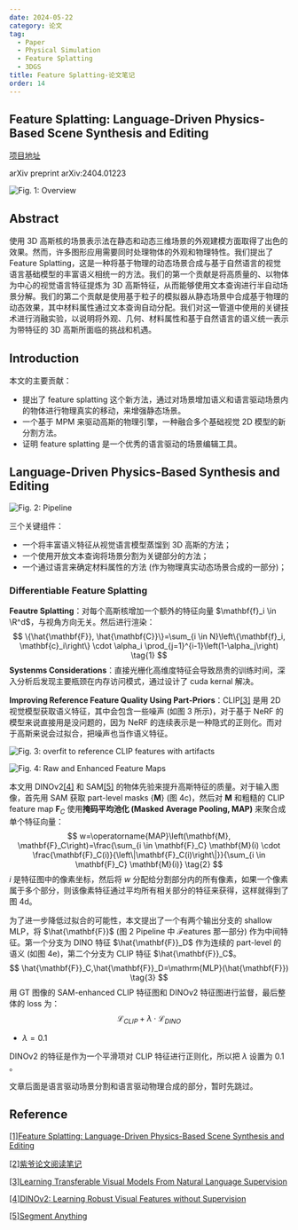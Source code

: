 ```yaml
---
date: 2024-05-22
category: 论文
tag:
  - Paper
  - Physical Simulation
  - Feature Splatting
  - 3DGS
title: Feature Splatting-论文笔记
order: 14
---
```


## Feature Splatting: Language-Driven Physics-Based Scene Synthesis and Editing

[项目地址](https://feature-splatting.github.io)

arXiv preprint arXiv:2404.01223

![Fig. 1: Overview](http://img.rocyan.cn/blog/2024/05/664b34e9d23b4.png)

## Abstract

使用 3D 高斯核的场景表示法在静态和动态三维场景的外观建模方面取得了出色的效果。然而，许多图形应用需要同时处理物体的外观和物理特性。我们提出了 Feature Splatting，这是一种将基于物理的动态场景合成与基于自然语言的视觉语言基础模型的丰富语义相统一的方法。我们的第一个贡献是将高质量的、以物体为中心的视觉语言特征提炼为 3D 高斯特征，从而能够使用文本查询进行半自动场景分解。我们的第二个贡献是使用基于粒子的模拟器从静态场景中合成基于物理的动态效果，其中材料属性通过文本查询自动分配。我们对这一管道中使用的关键技术进行消融实验，以说明将外观、几何、材料属性和基于自然语言的语义统一表示为带特征的 3D 高斯所面临的挑战和机遇。

## Introduction

本文的主要贡献：

- 提出了 feature splatting 这个新方法，通过对场景增加语义和语言驱动场景内的物体进行物理真实的移动，来增强静态场景。
- 一个基于 MPM 来驱动高斯的物理引擎，一种融合多个基础视觉 2D 模型的新分割方法。
- 证明 feature splatting 是一个优秀的语言驱动的场景编辑工具。

## Language-Driven Physics-Based Synthesis and Editing

![Fig. 2: Pipeline](http://img.rocyan.cn/blog/2024/05/664eb7ef7bb6c.png)

三个关键组件：

- 一个将丰富语义特征从视觉语言模型蒸馏到 3D 高斯的方法；
- 一个使用开放文本查询将场景分割为关键部分的方法；
- 一个通过语言来确定材料属性的方法 (作为物理真实动态场景合成的一部分)；

### Differentiable Feature Splatting

**Feautre Splatting**：对每个高斯核增加一个额外的特征向量 $\mathbf{f}_i \in \R^d$，与视角方向无关。然后进行渲染：
$$
\{\hat{\mathbf{F}}, \hat{\mathbf{C}}\}=\sum_{i \in N}\left\{\mathbf{f}_i, \mathbf{c}_i\right\} \cdot \alpha_i \prod_{j=1}^{i-1}\left(1-\alpha_j\right)
\tag{1}
$$
**Systenms Considerations**：直接光栅化高维度特征会导致昂贵的训练时间，深入分析后发现主要瓶颈在内存访问模式，通过设计了 cuda kernal 解决。

**Improving Reference Feature Quality Using Part-Priors**：CLIP[[3]](ref3) 是用 2D 视觉模型获取语义特征，其中会包含一些噪声 (如图 3 所示)，对于基于 NeRF 的模型来说直接用是没问题的，因为 NeRF 的连续表示是一种隐式的正则化。而对于高斯来说会过拟合，把噪声也当作语义特征。

![Fig. 3: overfit to reference CLIP features with artifacts](http://img.rocyan.cn/blog/2024/05/664fe86a8dbd3.png)

![Fig. 4: Raw and Enhanced Feature Maps](http://img.rocyan.cn/blog/2024/05/664feb764b4d1.png)

本文用 DINOv2[[4]](ref4) 和 SAM[[5]](ref5) 的物体先验来提升高斯特征的质量。对于输入图像，首先用 SAM 获取 part-level masks $\{\mathbf{M}\}$ (图 4c)，然后对 $\mathbf{M}$ 和粗糙的 CLIP feature map $\mathbf{F}_C$ 使用**掩码平均池化 (Masked Average Pooling, MAP)** 来聚合成单个特征向量：
$$
w=\operatorname{MAP}\left(\mathbf{M}, \mathbf{F}_C\right)=\frac{\sum_{i \in \mathbf{F}_C} \mathbf{M}(i) \cdot \frac{\mathbf{F}_C(i)}{\left\|\mathbf{F}_C(i)\right\|}}{\sum_{i \in \mathbf{F}_C} \mathbf{M}(i)}
\tag{2}
$$
$i$ 是特征图中的像素坐标，然后将 $w$ 分配给分割部分内的所有像素，如果一个像素属于多个部分，则该像素特征通过平均所有相关部分的特征来获得，这样就得到了图 4d。

为了进一步降低过拟合的可能性，本文提出了一个有两个输出分支的 shallow MLP，将 $\hat{\mathbf{F}}$ (图 2 Pipeline 中 $\mathcal{F}\mathrm{eatures}$ 那一部分) 作为中间特征。第一个分支为 DINO 特征 $\hat{\mathbf{F}}_D$ 作为连续的 part-level 的语义 (如图 4e)，第二个分支为 CLIP 特征 $\hat{\mathbf{F}}_C$。
$$
\hat{\mathbf{F}}_C,\hat{\mathbf{F}}_D=\mathrm{MLP}(\hat{\mathbf{F}})
\tag{3}
$$
用 GT 图像的 SAM-enhanced CLIP 特征图和 DINOv2 特征图进行监督，最后整体的 loss 为：
$$
\mathcal{L}_{CLIP}+\lambda\cdot\mathcal{L}_{DINO}
$$

- $\lambda=0.1$ 

DINOv2 的特征是作为一个平滑项对 CLIP 特征进行正则化，所以把 $\lambda$ 设置为 $0.1$​。



文章后面是语言驱动场景分割和语言驱动物理合成的部分，暂时先跳过。

## Reference

[[1]Feature Splatting: Language-Driven Physics-Based Scene Synthesis and Editing](https://arxiv.org/pdf/2404.01223)

[[2]紫爷论文阅读笔记](https://pat-chou-li.github.io/ayene-no-blog/posts/论文阅读笔记#feature-splatting-language-driven-physics-based-scene-synthesis-and-editing)

[[3]Learning Transferable Visual Models From Natural Language Supervision](http://proceedings.mlr.press/v139/radford21a)

[[4]DINOv2: Learning Robust Visual Features without Supervision](https://arxiv.org/abs/2304.07193)

[[5]Segment Anything](https://openaccess.thecvf.com/content/ICCV2023/html/Kirillov_Segment_Anything_ICCV_2023_paper.html)

[ref3]: http://proceedings.mlr.press/v139/radford21a	"Learning Transferable Visual Models From Natural Language Supervision"
[ref4]: https://arxiv.org/abs/2304.07193	"DINOv2: Learning Robust Visual Features without Supervision"
[ref5]: https://openaccess.thecvf.com/content/ICCV2023/html/Kirillov_Segment_Anything_ICCV_2023_paper.html "Segment Anything"

